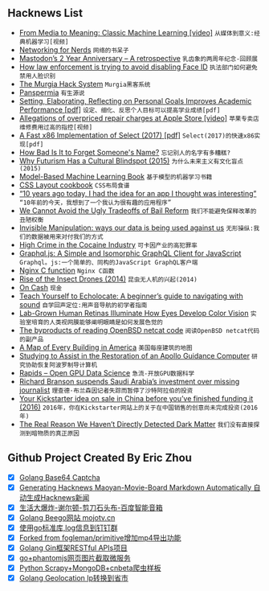 ## Hacknews List


- [From Media to Meaning: Classic Machine Learning [video]](https://www.youtube.com/watch?v=EuIGyfp7p-E)  `从媒体到意义:经典机器学习[视频]`
- [Networking for Nerds](http://benjaminreinhardt.com/networking-for-nerds/)  `网络的书呆子`
- [Mastodon’s 2 Year Anniversary – A retrospective](https://blog.joinmastodon.org/2018/10/mastodons-2-year-anniversary/)  `乳齿象的两周年纪念-回顾展`
- [How law enforcement is trying to avoid disabling Face ID](https://9to5mac.com/2018/10/13/cops-disable-face-id/)  `执法部门如何避免禁用人脸识别`
- [The Murgia Hack System](http://mhsys.org/notes/)  `Murgia黑客系统`
- [Panspermia](https://en.wikipedia.org/wiki/Panspermia)  `有生源说`
- [Setting, Elaborating, Reflecting on Personal Goals Improves Academic Performance [pdf]](http://individual.utoronto.ca/jacobhirsh/publications/GoalSettingJAP2010.pdf)  `设定、细化、反思个人目标可以提高学业成绩[pdf]`
- [Allegations of overpriced repair charges at Apple Store [video]](https://www.youtube.com/watch?v=_XneTBhRPYk)  `苹果专卖店维修费用过高的指控[视频]`
- [A Fast x86 Implementation of Select (2017) [pdf]](https://arxiv.org/abs/1706.00990)  `Select(2017)的快速x86实现[pdf]`
- [How Bad Is It to Forget Someone&#39;s Name?](https://www.theatlantic.com/health/archive/2018/10/im-sorry-whats-your-name-again/572614/?single_page=true)  `忘记别人的名字有多糟糕?`
- [Why Futurism Has a Cultural Blindspot (2015)](http://nautil.us/issue/65/in-plain-sight/why-futurism-has-a-cultural-blindspot-rp)  `为什么未来主义有文化盲点(2015)`
- [Model-Based Machine Learning Book](http://mbmlbook.com/)  `基于模型的机器学习书籍`
- [CSS Layout cookbook](https://developer.mozilla.org/en-US/docs/Web/CSS/Layout_cookbook)  `CSS布局食谱`
- [“10 years ago today, I had the idea for an app I thought was interesting”](https://threadreaderapp.com/thread/1050990035892199424.html)  `“10年前的今天，我想到了一个我认为很有趣的应用程序”`
- [We Cannot Avoid the Ugly Tradeoffs of Bail Reform](https://marginalrevolution.com/marginalrevolution/2018/10/happens-bail-reform-meets-reality.html)  `我们不能避免保释改革的丑陋权衡`
- [Invisible Manipulation: ways our data is being used against us](https://privacyinternational.org/feature/1064/invisible-manipulation-10-ways-our-data-being-used-against-us)  `无形操纵:我们的数据被用来对付我们的方式`
- [High Crime in the Cocaine Industry](https://meanjin.com.au/essays/high-crime-in-the-cocaine-industry/)  `可卡因产业的高犯罪率`
- [Graphql.js: A Simple and Isomorphic GraphQL Client for JavaScript](https://github.com/f/graphql.js/)  `Graphql。js:一个简单的、同构的JavaScript GraphQL客户端`
- [Nginx C function](https://nginx-c-function.github.io)  `Nginx C函数`
- [Rise of the Insect Drones (2014)](https://www.popsci.com/article/technology/rise-insect-drones)  `昆虫无人机的兴起(2014)`
- [On Cash](https://www.tbray.org/ongoing/When/201x/2018/10/11/On-Cash)  `现金`
- [Teach Yourself to Echolocate: A beginner’s guide to navigating with sound](https://www.atlasobscura.com/articles/how-to-echolocate)  `自学回声定位:用声音导航的初学者指南`
- [Lab-Grown Human Retinas Illuminate How Eyes Develop Color Vision](https://www.scientificamerican.com/article/lab-grown-human-retinas-illuminate-how-eyes-develop-color-vision/)  `实验室培育的人类视网膜能够阐明眼睛是如何发展色觉的`
- [The byproducts of reading OpenBSD netcat code](https://nanxiao.me/en/the-byproducts-of-reading-openbsd-netcat-code/)  `阅读OpenBSD netcat代码的副产品`
- [A Map of Every Building in America](https://www.nytimes.com/interactive/2018/10/12/us/map-of-every-building-in-the-united-states.html)  `美国每座建筑的地图`
- [Studying to Assist in the Restoration of an Apollo Guidance Computer](https://rescue1130.blogspot.com/2018/10/studying-to-assist-in-restoration-of.html)  `研究协助恢复阿波罗制导计算机`
- [Rapids – Open GPU Data Science](http://rapids.ai/)  `急流-开放GPU数据科学`
- [Richard Branson suspends Saudi Arabia’s investment over missing journalist](https://www.theverge.com/2018/10/13/17967954/virgin-galactic-richard-branson-saudi-arabia-jamal-khashoggi)  `理查德·布兰森因记者失踪而暂停了沙特阿拉伯的投资`
- [Your Kickstarter idea on sale in China before you’ve finished funding it (2016)](https://qz.com/771727/chinas-factories-in-shenzhen-can-copy-products-at-breakneck-speed-and-its-time-for-the-rest-of-the-world-to-get-over-it/)  `2016年，你在Kickstarter网站上的关于在中国销售的创意尚未完成投资(2016年)`
- [The Real Reason We Haven’t Directly Detected Dark Matter](https://medium.com/starts-with-a-bang/this-is-the-real-reason-we-havent-directly-detected-dark-matter-3d04021b314e)  `我们没有直接探测到暗物质的真正原因`

## Github Project Created By Eric Zhou

- [x] [Golang Base64 Captcha](https://github.com/mojocn/base64Captcha)
- [x] [Generating Hacknews Maoyan-Movie-Board Markdown Automatically 自动生成Hacknews新闻](https://github.com/dejavuzhou/md-genie)
- [x] [生活大爆炸-谢尔顿-剪刀石头布-百度智能音箱](https://github.com/mojocn/dueros-bang-game)
- [x] [Golang Beego网站 mojotv.cn](https://github.com/mojocn/www.mojotv.cn)
- [x] [使用go标准库,log信息到钉钉群](https://github.com/mojocn/dooger)
- [x] [Forked from fogleman/primitive增加mp4导出功能](https://github.com/mojocn/primitive)
- [x] [Golang Gin框架RESTful APIs项目](https://github.com/JJJJJJJerk/ezier-golang-web-api-framework)
- [x] [go+phantomjs网页图片截取微服务](https://github.com/mojocn/screen_shot)
- [x] [Python Scrapy+MongoDB+cnbeta爬虫样板](https://github.com/mojocn/scrapy_mongodb_boilerplate_cnbeta)
- [x] [Golang Geolocation Ip转换到省市](https://github.com/mojocn/ip2location)